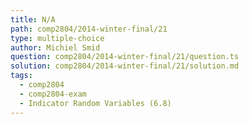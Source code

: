 ```yaml
---
title: N/A
path: comp2804/2014-winter-final/21
type: multiple-choice
author: Michiel Smid
question: comp2804/2014-winter-final/21/question.ts
solution: comp2804/2014-winter-final/21/solution.md
tags:
  - comp2804
  - comp2804-exam
  - Indicator Random Variables (6.8)
---
```

